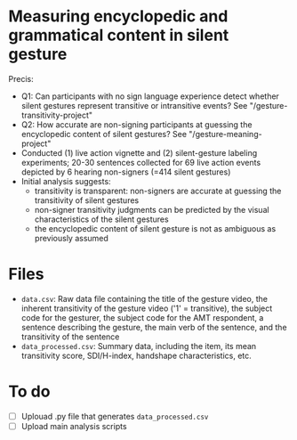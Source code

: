 # Measuring encyclopedic and grammatical content in silent gesture

Precis:
  - Q1: Can participants with no sign language experience detect whether silent gestures represent transitive or intransitive events? See "/gesture-transitivity-project"
  - Q2: How accurate are non-signing participants at guessing the encyclopedic content of silent gestures? See "/gesture-meaning-project"
  - Conducted (1) live action vignette and (2) silent-gesture labeling experiments; 20-30 sentences collected for 69 live action events depicted by 6 hearing non-signers (=414 silent gestures) 
  - Initial analysis suggests:
    - transitivity is transparent: non-signers are accurate at guessing the transitivity of silent gestures
    - non-signer transitivity judgments can be predicted by the visual characteristics of the silent gestures
    - the encyclopedic content of silent gesture is not as ambiguous as previously assumed
  
# Files
 - `data.csv`: Raw data file containing the title of the gesture video, the inherent transitivity of the gesture video ('1' = transitive), the subject code for the gesturer, the subject code for the AMT respondent, a sentence describing the gesture, the main verb of the sentence, and the transitivity of the sentence
 - `data_processed.csv`: Summary data, including the item, its mean transitivity score, SDI/H-index, handshape characteristics, etc.
 
# To do
- [ ] Uplouad .py file that generates `data_processed.csv`
- [ ] Upload main analysis scripts

